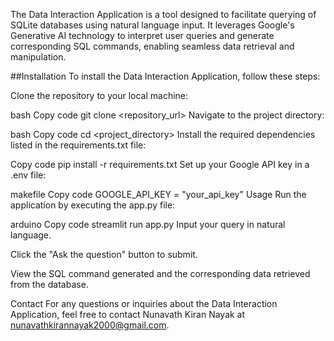 The Data Interaction Application is a tool designed to facilitate querying of SQLite databases using natural language input. It leverages Google's Generative AI technology to interpret user queries and generate corresponding SQL commands, enabling seamless data retrieval and manipulation.

##Installation
To install the Data Interaction Application, follow these steps:

Clone the repository to your local machine:

bash
Copy code
git clone <repository_url>
Navigate to the project directory:

bash
Copy code
cd <project_directory>
Install the required dependencies listed in the requirements.txt file:

Copy code
pip install -r requirements.txt
Set up your Google API key in a .env file:

makefile
Copy code
GOOGLE_API_KEY = "your_api_key"
Usage
Run the application by executing the app.py file:

arduino
Copy code
streamlit run app.py
Input your query in natural language.

Click the "Ask the question" button to submit.

View the SQL command generated and the corresponding data retrieved from the database.

Contact
For any questions or inquiries about the Data Interaction Application, feel free to contact Nunavath Kiran Nayak at nunavathkirannayak2000@gmail.com.

